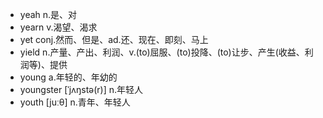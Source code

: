 - yeah n.是、对
- yearn v.渴望、渴求
- yet conj.然而、但是、ad.还、现在、即刻、马上
- yield n.产量、产出、利润、v.(to)屈服、(to)投降、(to)让步、产生(收益、利润等)、提供
- young a.年轻的、年幼的
- youngster [ˈjʌŋstə(r)] n.年轻人
- youth [juːθ] n.青年、年轻人